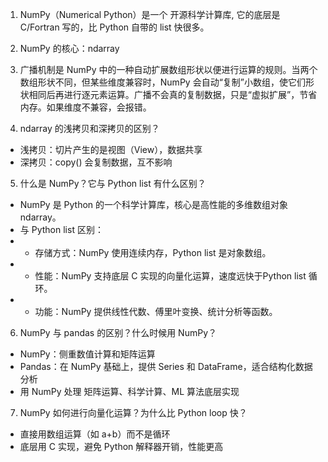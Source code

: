 1. NumPy（Numerical Python）是一个 开源科学计算库, 它的底层是 C/Fortran 写的，比 Python 自带的 list 快很多。

2. NumPy 的核心：ndarray

3. 广播机制是 NumPy 中的一种自动扩展数组形状以便进行运算的规则。当两个数组形状不同，但某些维度兼容时，NumPy 会自动“复制”小数组，使它们形状相同后再进行逐元素运算。广播不会真的复制数据，只是“虚拟扩展”，节省内存。如果维度不兼容，会报错。

4. ndarray 的浅拷贝和深拷贝的区别？
- 浅拷贝：切片产生的是视图（View），数据共享
- 深拷贝：copy() 会复制数据，互不影响

5. 什么是 NumPy？它与 Python list 有什么区别？
- NumPy 是 Python 的一个科学计算库，核心是高性能的多维数组对象 ndarray。
- 与 Python list 区别：
- - 存储方式：NumPy 使用连续内存，Python list 是对象数组。
- - 性能：NumPy 支持底层 C 实现的向量化运算，速度远快于Python list 循环。
- - 功能：NumPy 提供线性代数、傅里叶变换、统计分析等函数。

6. NumPy 与 pandas 的区别？什么时候用 NumPy？
- NumPy：侧重数值计算和矩阵运算
- Pandas：在 NumPy 基础上，提供 Series 和 DataFrame，适合结构化数据分析
- 用 NumPy 处理 矩阵运算、科学计算、ML 算法底层实现

7. NumPy 如何进行向量化运算？为什么比 Python loop 快？
- 直接用数组运算（如 a+b）而不是循环
- 底层用 C 实现，避免 Python 解释器开销，性能更高
